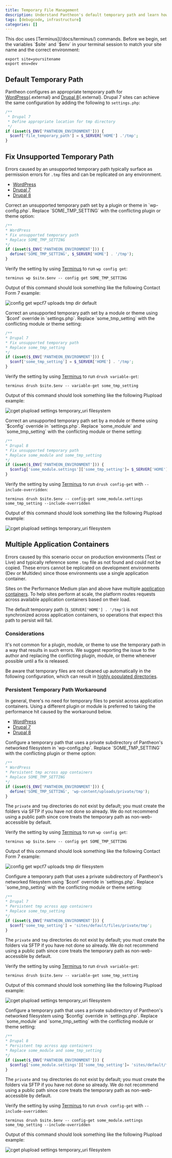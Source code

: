 ```yaml
---
title: Temporary File Management
description: Understand Pantheon's default temporary path and learn how to debug .tmp file errors.
tags: [debugcode, infrastructure]
categories: []
---
```


<Alert title="Exports" type="export">
This doc uses [Terminus](/docs/terminus/) commands. Before we begin, set the variables `$site` and `$env` in your terminal session to match your site name and the correct environment:
<pre>
<code class="bash">export site=yoursitename
export env=dev
</code></pre>
</p>
</div>

## Default Temporary Path
Pantheon configures an appropriate temporary path for [WordPress](https://github.com/pantheon-systems/WordPress/blob/4.9.6/wp-config.php#L83-L86){.external} and [Drupal 8](https://github.com/pantheon-systems/drops-8/blob/8.5.3/sites/default/settings.pantheon.php#L146-L154){.external}. Drupal 7 sites can achieve the same configuration by adding the following to `settings.php`:

```php
/**
 * Drupal 7
 * Define appropriate location for tmp directory
 */
if (isset($_ENV['PANTHEON_ENVIRONMENT'])) {
  $conf['file_temporary_path'] = $_SERVER['HOME'] .'/tmp';
}
```
## Fix Unsupported Temporary Path
Errors caused by an unsupported temporary path typically surface as permission errors for `.tmp` files and can be replicated on any environment.

<!-- Nav tabs -->
<ul class="nav nav-tabs" role="tablist">
  <!-- Active tab -->
  <li id="wp-id" role="presentation" class="active"><a href="#wp-anchor" aria-controls="wp-anchor" role="tab" data-toggle="tab">WordPress</a></li>
  <!-- 2nd Tab Nav -->
  <li id="d7-id" role="presentation"><a href="#d7-anchor" aria-controls="d7-anchor" role="tab" data-toggle="tab">Drupal 7</a></li>
  <!-- 3rd Tab Nav -->
  <li id="d8-id" role="presentation"><a href="#d8-anchor" aria-controls="d8-anchor" role="tab" data-toggle="tab">Drupal 8</a></li>
</ul>

<!-- Tab panes -->
<div class="tab-content">
  <!-- Active pane content -->
  <div role="tabpanel" class="tab-pane active" id="wp-anchor" markdown="1">
  Correct an unsupported temporary path set by a plugin or theme in `wp-config.php`. Replace `SOME_TMP_SETTING` with the conflicting plugin or theme option:

  ```php
  /**
  * WordPress
  * Fix unsupported temporary path
  * Replace SOME_TMP_SETTING
  */
  if (isset($_ENV['PANTHEON_ENVIRONMENT'])) {
    define('SOME_TMP_SETTING', $_SERVER['HOME'] . '/tmp');
  }
  ```
  Verify the setting by using [Terminus](/docs/terminus/) to run `wp config get`:

  ```command
  terminus wp $site.$env -- config get SOME_TMP_SETTING
  ```

  Output of this command should look something like the following Contact Form 7 example:

  ![config get wpcf7 uploads tmp dir default](/source/docs/assets/images/wp-config-get-tmp-default.png)
  </div>

  <!-- 2nd pane content -->
  <div role="tabpanel" class="tab-pane" id="d7-anchor" markdown="1">
  Correct an unsupported temporary path set by a module or theme using `$conf` override in `settings.php`. Replace `some_tmp_setting` with the conflicting module or theme setting:

  ```php
  /**
  * Drupal 7
  * Fix unsupported temporary path
  * Replace some_tmp_setting
  */
  if (isset($_ENV['PANTHEON_ENVIRONMENT'])) {
    $conf['some_tmp_setting'] = $_SERVER['HOME'] . '/tmp';
  }
  ```
  Verify the setting by using [Terminus](/docs/terminus/) to run `drush variable-get`:

  ```command
  terminus drush $site.$env -- variable-get some_tmp_setting
  ```

  Output of this command should look something like the following Plupload example:

  ![cget plupload settings temporary_uri filesystem](/source/docs/assets/images/d7-vget-tmp-default.png)
  </div>
  <!-- 3rd pane content -->
  <div role="tabpanel" class="tab-pane" id="d8-anchor" markdown="1">
  Correct an unsupported temporary path set by a module or theme using `$config` override in `settings.php`. Replace `some_module` and `some_tmp_setting` with the conflicting module or theme setting:

  ```php
  /**
  * Drupal 8
  * Fix unsupported temporary path
  * Replace some_module and some_tmp_setting
  */
  if (isset($_ENV['PANTHEON_ENVIRONMENT'])) {
    $config['some_module.settings']['some_tmp_setting']= $_SERVER['HOME'] . '/tmp';
  }
  ```

  Verify the setting by using [Terminus](/docs/terminus/) to run `drush config-get` with `--include-overridden`:

  ```command
  terminus drush $site.$env -- config-get some_module.settings some_tmp_setting --include-overridden
  ```

  Output of this command should look something like the following Plupload example:

  ![cget plupload settings temporary_uri filesystem](/source/docs/assets/images/d8-cget-tmp-default.png)
  </div>
</div>


## Multiple Application Containers
Errors caused by this scenario occur on production environments (Test or Live) and typically reference some `.tmp` file as not found and could not be copied. These errors cannot be replicated on development environments (Dev or Multidev) since those environments use a single application container.

Sites on the Performance Medium plan and above have multiple [application containers](/docs/application-containers). To help sites perform at scale, the platform routes requests across available application containers based on their load.

The default temporary path (`$_SERVER['HOME'] . '/tmp'`) is not synchronized across application containers, so operations that expect this path to persist will fail.

### Considerations
It's not common for a plugin, module, or theme to use the temporary path in a way that results in such errors. We suggest reporting the issue to the author and replacing the conflicting plugin, module, or theme whenever possible until a fix is released.

Be aware that temporary files are not cleaned up automatically in the following configuration, which can result in [highly populated directories](/docs/platform-considerations/#highly-populated-directories).

### Persistent Temporary Path Workaround
<Alert title="Warning" type="danger">
In general, there's no need for temporary files to persist across application containers. Using a different plugin or module is preferred to taking the performance hit caused by the workaround below.
</Alert>

<!-- Nav tabs -->
<ul class="nav nav-tabs" role="tablist">
  <!-- Active tab -->
  <li id="wp-id" role="presentation" class="active"><a href="#wp-2anchor" aria-controls="wp-2anchor" role="tab" data-toggle="tab">WordPress</a></li>
  <!-- 2nd Tab Nav -->
  <li id="d7-2id" role="presentation"><a href="#d7-2anchor" aria-controls="d7-2anchor" role="tab" data-toggle="tab">Drupal 7</a></li>
  <!-- 3rd Tab Nav -->
  <li id="d8-2id" role="presentation"><a href="#d8-2anchor" aria-controls="d8-2anchor" role="tab" data-toggle="tab">Drupal 8</a></li>
</ul>

<!-- Tab panes -->
<div class="tab-content">
  <!-- Active pane content -->
  <div role="tabpanel" class="tab-pane active" id="wp-2anchor" markdown="1">
  Configure a temporary path that uses a private subdirectory of Pantheon's networked filesystem in `wp-config.php`. Replace `SOME_TMP_SETTING` with the conflicting plugin or theme option:

  ```php
  /**
  * WordPress
  * Persistent tmp across app containers
  * Replace SOME_TMP_SETTING
  */
  if (isset($_ENV['PANTHEON_ENVIRONMENT'])) {
    define('SOME_TMP_SETTING', 'wp-content/uploads/private/tmp');
  }
  ```
  The `private` and `tmp` directories do not exist by default; you must create the folders via SFTP if you have not done so already. We do not recommend using a public path since core treats the temporary path as non-web-accessible by default.

  Verify the setting by using [Terminus](/docs/terminus/) to run `wp config get`:

  ```command
  terminus wp $site.$env -- config get SOME_TMP_SETTING
  ```

  Output of this command should look something like the following Contact Form 7 example:

  ![config get wpcf7 uploads tmp dir filesystem](/source/docs/assets/images/wp-config-get-tmp-filesystem.png)
  </div>

  <!-- 2nd pane content -->
  <div role="tabpanel" class="tab-pane" id="d7-2anchor" markdown="1">
  Configure a temporary path that uses a private subdirectory of Pantheon's networked filesystem using `$conf` override in `settings.php`. Replace `some_tmp_setting` with the conflicting module or theme setting:

  ```php
  /**
  * Drupal 7
  * Persistent tmp across app containers
  * Replace some_tmp_setting
  */
  if (isset($_ENV['PANTHEON_ENVIRONMENT'])) {
    $conf['some_tmp_setting'] = 'sites/default/files/private/tmp';
  }
  ```
  The `private` and `tmp` directories do not exist by default; you must create the folders via SFTP if you have not done so already. We do not recommend using a public path since core treats the temporary path as non-web-accessible by default.

  Verify the setting by using [Terminus](/docs/terminus/) to run `drush variable-get`:

  ```command
  terminus drush $site.$env -- variable-get some_tmp_setting
  ```

  Output of this command should look something like the following Plupload example:

  ![cget plupload settings temporary_uri filesystem](/source/docs/assets/images/d7-vget-tmp-filesystem.png)
  </div>
  <!-- 3rd pane content -->
  <div role="tabpanel" class="tab-pane" id="d8-2anchor" markdown="1">
  Configure a temporary path that uses a private subdirectory of Pantheon's networked filesystem using `$config` override in `settings.php`. Replace `some_module` and `some_tmp_setting` with the conflicting module or theme setting:

  ```php
  /**
  * Drupal 8
  * Persistent tmp across app containers
  * Replace some_module and some_tmp_setting
  */
  if (isset($_ENV['PANTHEON_ENVIRONMENT'])) {
    $config['some_module.settings']['some_tmp_setting']= 'sites/default/files/private/tmp';
  }
  ```
  The `private` and `tmp` directories do not exist by default; you must create the folders via SFTP if you have not done so already. We do not recommend using a public path since core treats the temporary path as non-web-accessible by default.

  Verify the setting by using [Terminus](/docs/terminus/) to run `drush config-get` with `--include-overridden`:

  ```command
  terminus drush $site.$env -- config-get some_module.settings some_tmp_setting --include-overridden
  ```

  Output of this command should look something like the following Plupload example:

  ![cget plupload settings temporary_uri filesystem](/source/docs/assets/images/d8-cget-tmp-filesystem.png)
  </div>
</div>
